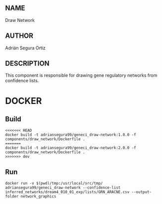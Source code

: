 ## NAME

Draw Network

## AUTHOR

Adrián Segura Ortiz

## DESCRIPTION

This component is responsible for drawing gene regulatory networks from confidence lists.

# DOCKER

## Build

```
<<<<<<< HEAD
docker build -t adriansegura99/geneci_draw-network:1.0.0 -f components/draw_network/Dockerfile .
=======
docker build -t adriansegura99/geneci_draw-network:2.0.0 -f components/draw_network/Dockerfile .
>>>>>>> dev
```

## Run

```
docker run -v $(pwd)/tmp:/usr/local/src/tmp/ adriansegura99/geneci_draw-network --confidence-list inferred_networks/dream4_010_01_exp/lists/GRN_ARACNE.csv --output-folder network_graphics
```
